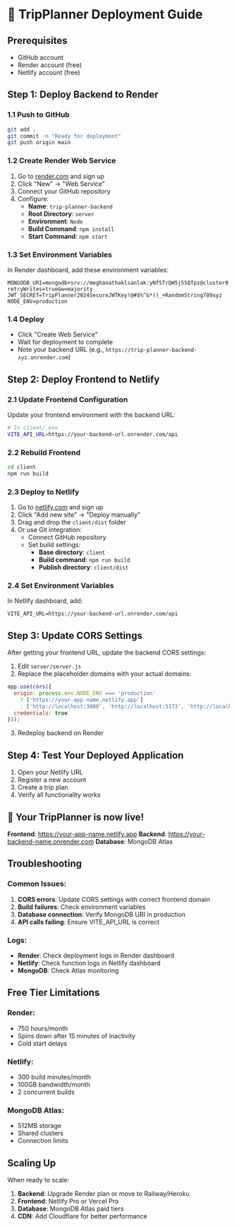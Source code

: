 # 🚀 TripPlanner Deployment Guide

## Prerequisites
- GitHub account
- Render account (free)
- Netlify account (free)

## Step 1: Deploy Backend to Render

### 1.1 Push to GitHub
```bash
git add .
git commit -m "Ready for deployment"
git push origin main
```

### 1.2 Create Render Web Service
1. Go to [render.com](https://render.com) and sign up
2. Click "New" → "Web Service"
3. Connect your GitHub repository
4. Configure:
   - **Name**: `trip-planner-backend`
   - **Root Directory**: `server`
   - **Environment**: `Node`
   - **Build Command**: `npm install`
   - **Start Command**: `npm start`

### 1.3 Set Environment Variables
In Render dashboard, add these environment variables:
```
MONGODB_URI=mongodb+srv://meghanathaklsanlak:yNfSTrQW5j55QTpz@cluster0.9wspd3a.mongodb.net/tripplanner?retryWrites=true&w=majority
JWT_SECRET=TripPlanner2024SecureJWTKey!@#$%^&*()_+RandomString789xyz
NODE_ENV=production
```

### 1.4 Deploy
- Click "Create Web Service"
- Wait for deployment to complete
- Note your backend URL (e.g., `https://trip-planner-backend-xyz.onrender.com`)

## Step 2: Deploy Frontend to Netlify

### 2.1 Update Frontend Configuration
Update your frontend environment with the backend URL:

```bash
# In client/.env
VITE_API_URL=https://your-backend-url.onrender.com/api
```

### 2.2 Rebuild Frontend
```bash
cd client
npm run build
```

### 2.3 Deploy to Netlify
1. Go to [netlify.com](https://netlify.com) and sign up
2. Click "Add new site" → "Deploy manually"
3. Drag and drop the `client/dist` folder
4. Or use Git integration:
   - Connect GitHub repository
   - Set build settings:
     - **Base directory**: `client`
     - **Build command**: `npm run build`
     - **Publish directory**: `client/dist`

### 2.4 Set Environment Variables
In Netlify dashboard, add:
```
VITE_API_URL=https://your-backend-url.onrender.com/api
```

## Step 3: Update CORS Settings

After getting your frontend URL, update the backend CORS settings:

1. Edit `server/server.js`
2. Replace the placeholder domains with your actual domains:
```javascript
app.use(cors({
  origin: process.env.NODE_ENV === 'production' 
    ? ['https://your-app-name.netlify.app']
    : ['http://localhost:3000', 'http://localhost:5173', 'http://localhost:5174'],
  credentials: true
}));
```

3. Redeploy backend on Render

## Step 4: Test Your Deployed Application

1. Open your Netlify URL
2. Register a new account
3. Create a trip plan
4. Verify all functionality works

## 🎉 Your TripPlanner is now live!

**Frontend**: https://your-app-name.netlify.app
**Backend**: https://your-backend-name.onrender.com
**Database**: MongoDB Atlas

## Troubleshooting

### Common Issues:
1. **CORS errors**: Update CORS settings with correct frontend domain
2. **Build failures**: Check environment variables
3. **Database connection**: Verify MongoDB URI in production
4. **API calls failing**: Ensure VITE_API_URL is correct

### Logs:
- **Render**: Check deployment logs in Render dashboard
- **Netlify**: Check function logs in Netlify dashboard
- **MongoDB**: Check Atlas monitoring

## Free Tier Limitations

### Render:
- 750 hours/month
- Spins down after 15 minutes of inactivity
- Cold start delays

### Netlify:
- 300 build minutes/month
- 100GB bandwidth/month
- 2 concurrent builds

### MongoDB Atlas:
- 512MB storage
- Shared clusters
- Connection limits

## Scaling Up

When ready to scale:
1. **Backend**: Upgrade Render plan or move to Railway/Heroku
2. **Frontend**: Netlify Pro or Vercel Pro
3. **Database**: MongoDB Atlas paid tiers
4. **CDN**: Add Cloudflare for better performance